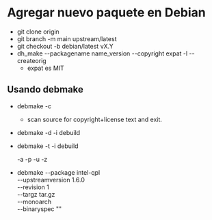 # Agregar nuevo paquete en Debian

* git clone origin
* git branch -m main upstream/latest
* git checkout -b debian/latest vX.Y
* dh_make --packagename name_version --copyright expat -l --createorig
  - expat es MIT

## Usando debmake

* debmake -c
  - scan source for copyright+license text and exit.

* debmake -d -i debuild
* debmake -t -i debuild

  -a
  -p -u -z

* debmake --package intel-qpl \
          --upstreamversion 1.6.0 \
          --revision 1 \
          --targz tar.gz \
          --monoarch \
          --binaryspec ""





